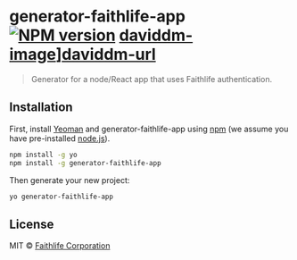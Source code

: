 # generator-faithlife-app [![NPM version][npm-image]][npm-url] [daviddm-image]][daviddm-url]
> Generator for a node/React app that uses Faithlife authentication.

## Installation

First, install [Yeoman](http://yeoman.io) and generator-faithlife-app using [npm](https://www.npmjs.com/) (we assume you have pre-installed [node.js](https://nodejs.org/)).

```bash
npm install -g yo
npm install -g generator-faithlife-app
```

Then generate your new project:

```bash
yo generator-faithlife-app
```

## License

MIT © [Faithlife Corporation]()


[npm-image]: https://badge.fury.io/js/generator-faithlife-app.svg
[npm-url]: https://npmjs.org/package/generator-faithlife-app
[daviddm-image]: https://david-dm.org/Faithlife/generator-faithlife-app.svg?theme=shields.io
[daviddm-url]: https://david-dm.org/Faithlife/generator-faithlife-app
